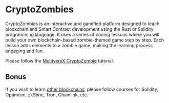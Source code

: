 # CryptoZombies

CryptoZombies is an interactive and gamified platform designed to teach blockchain and Smart Contract development using the Rust or Solidity programming language.
It uses a series of coding lessons where you will build your own blockchain-based zombie-themed game step by step.
Each lesson adds elements to a zombie game, making the learning process engaging and fun.

Please follow the [MultiversX CryptoZombie](https://cryptozombies.io/en/multiversx) tutorial.

## Bonus

If you wish to learn [other blockchains](https://cryptozombies.io/en/course), please follow courses for Solidity, Optimism, zkSync, Tron, Chainlink, etc.